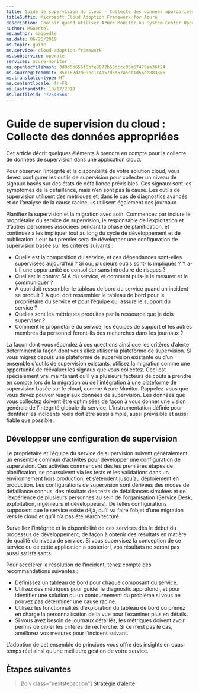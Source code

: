 ```yaml
---
title: Guide de supervision du cloud - Collecte des données appropriées
titleSuffix: Microsoft Cloud Adoption Framework for Azure
description: Choisir quand utiliser Azure Monitor ou System Center Operations Manager dans Microsoft Azure
author: MGoedtel
ms.author: magoedte
ms.date: 06/26/2019
ms.topic: guide
ms.service: cloud-adoption-framework
ms.subservice: operate
services: azure-monitor
ms.openlocfilehash: 3d8d6b656f6bfe8072b53dccc05a67479aa36f24
ms.sourcegitcommit: 35c162d2d09ec1c4a57d3d57a5db1d56ee883806
ms.translationtype: HT
ms.contentlocale: fr-FR
ms.lasthandoff: 10/17/2019
ms.locfileid: "72548566"
---
```

# <a name="cloud-monitoring-guide-collecting-the-right-data"></a>Guide de supervision du cloud : Collecte des données appropriées

Cet article décrit quelques éléments à prendre en compte pour la collecte de données de supervision dans une application cloud.

Pour observer l’intégrité et la disponibilité de votre solution cloud, vous devez configurer les outils de supervision pour collecter un niveau de signaux basés sur des états de défaillance prévisibles. Ces signaux sont les symptômes de la défaillance, mais n’en sont pas la cause. Les outils de supervision utilisent des métriques et, dans le cas de diagnostics avancés et de l’analyse de la cause racine, ils utilisent également des journaux.

Planifiez la supervision et la migration avec soin. Commencez par inclure le propriétaire du service de supervision, le responsable de l’exploitation et d’autres personnes associées pendant la phase de planification, et continuez à les impliquer tout au long du cycle de développement et de publication. Leur but premier sera de développer une configuration de supervision basée sur les critères suivants :

- Quelle est la composition du service, et ces dépendances sont-elles supervisées aujourd’hui ? Si oui, plusieurs outils sont-ils impliqués ? Y a-t-il une opportunité de consolider sans introduire de risques ?
- Quel est le contrat SLA du service, et comment puis-je le mesurer et le communiquer ?
- À quoi doit ressembler le tableau de bord du service quand un incident se produit ? À quoi doit ressembler le tableau de bord pour le propriétaire du service et pour l’équipe qui assure le support du service ?
- Quelles sont les métriques produites par la ressource que je dois superviser ?  
- Comment le propriétaire du service, les équipes de support et les autres membres du personnel feront-ils des recherches dans les journaux ?

La façon dont vous répondez à ces questions ainsi que les critères d’alerte déterminent la façon dont vous allez utiliser la plateforme de supervision. Si vous migrez depuis une plateforme de supervision existante ou d’un ensemble d’outils de supervision existants, utilisez la migration comme une opportunité de réévaluer les signaux que vous collectez. Ceci est spécialement vrai maintenant qu’il y a plusieurs facteurs de coûts à prendre en compte lors de la migration ou de l’intégration à une plateforme de supervision basée sur le cloud, comme Azure Monitor. Rappelez-vous que vous devez pouvoir réagir aux données de supervision. Les données que vous collectez doivent être optimisées de façon à vous donner une vision générale de l’intégrité globale du service. L’instrumentation définie pour identifier les incidents réels doit être aussi simple, aussi prévisible et aussi fiable que possible.

## <a name="develop-a-monitoring-configuration"></a>Développer une configuration de supervision

Le propriétaire et l’équipe du service de supervision suivent généralement un ensemble commun d’activités pour développer une configuration de supervision. Ces activités commencent dès les premières étapes de planification, se poursuivent via les tests et les validations dans un environnement hors production, et s’étendent jusqu’au déploiement en production. Les configurations de supervision sont dérivées des modes de défaillance connus, des résultats des tests de défaillances simulées et de l’expérience de plusieurs personnes au sein de l’organisation (Service Desk, exploitation, ingénieurs et développeurs). De telles configurations supposent que le service existe déjà, qu’il va faire l’objet d’une migration vers le cloud et qu’il n’a pas été réarchitecturé.

Surveillez l’intégrité et la disponibilité de ces services dès le début du processus de développement, de façon à obtenir des résultats en matière de qualité du niveau de service. Si vous supervisez la conception de ce service ou de cette application a posteriori, vos résultats ne seront pas aussi satisfaisants.

Pour accélérer la résolution de l’incident, tenez compte des recommandations suivantes :

- Définissez un tableau de bord pour chaque composant du service.
- Utilisez des métriques pour guider le diagnostic approfondi, et pour identifier une solution ou un contournement du problème si vous ne pouvez pas déterminer une cause racine.
- Utilisez les fonctionnalités d’exploration du tableau de bord ou prenez en charge la personnalisation de la vue pour l’examiner plus en détails.
- Si vous avez besoin de journaux détaillés, les métriques doivent avoir permis de cibler les critères de recherche. Si ce n’est pas le cas, améliorez vos mesures pour l’incident suivant.

L’adoption de cet ensemble de principes vous offre des insights en quasi temps réel ainsi qu’une meilleure gestion de votre service.

## <a name="next-steps"></a>Étapes suivantes

> [!div class="nextstepaction"]
> [Stratégie d’alerte](./alerting.md)

